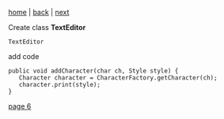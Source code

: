 [home](./page01.md) | [back](./page04.md) | [next](./page06.md)

Create class **TextEditor**
```
TextEditor
```
add code
```
public void addCharacter(char ch, Style style) {
   Character character = CharacterFactory.getCharacter(ch);
   character.print(style);
}
```

[page 6](./page06.md)
